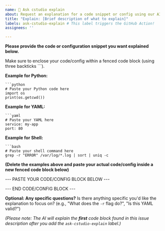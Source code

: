 ```yaml
---
name: 🤖 Ask cstudio explain
about: Request an explanation for a code snippet or config using our AI Action
title: "Explain: [Brief description of what to explain]"
labels: ask-cstudio-explain # This label triggers the GitHub Action!
assignees: ''

---
```


**Please provide the code or configuration snippet you want explained below.**

Make sure to enclose your code/config within a fenced code block (using three backticks ```).

**Example for Python:**
```text
```python
# Paste your Python code here
import os
print(os.getcwd())
```

**Example for YAML:**
```text
```yaml
# Paste your YAML here
service: my-app
port: 80
```


**Example for Shell:**
```text
```bash
# Paste your shell command here
grep -r "ERROR" /var/log/*.log | sort | uniq -c
```


**(Delete the examples above and paste your actual code/config inside a new fenced code block below)**

--- PASTE YOUR CODE/CONFIG BLOCK BELOW ---


--- END CODE/CONFIG BLOCK ---

**Optional: Any specific questions?**
Is there anything specific you'd like the explanation to focus on? (e.g., "What does the `-r` flag do?", "Is this YAML valid?")

*(Please note: The AI will explain the **first** code block found in this issue description after you add the `ask-cstudio-explain` label.)*